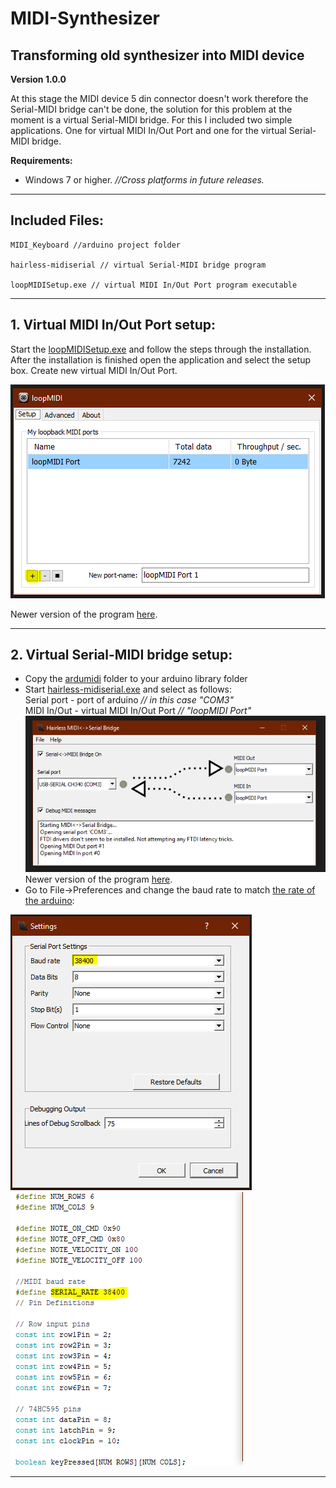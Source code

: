 # MIDI-Synthesizer
Transforming old synthesizer into MIDI device
---
**Version 1.0.0**

At this stage the MIDI device 5 din connector doesn't work therefore the Serial-MIDI bridge can't be done,  the solution for this problem at the moment is a virtual Serial-MIDI bridge. For this I included two simple applications.  One for virtual MIDI In/Out Port and one for the virtual Serial-MIDI bridge.

**Requirements:**
* Windows 7 or higher. *//Cross platforms in future releases.*

---
Included Files:
---
```
MIDI_Keyboard //arduino project folder

hairless-midiserial // virtual Serial-MIDI bridge program

loopMIDISetup.exe // virtual MIDI In/Out Port program executable
```

---
**1. Virtual MIDI In/Out Port setup:**
---
Start the [loopMIDISetup.exe](https://github.com/YelIowFox/MIDI-Synthesizer.git) and follow the steps through the installation. After the installation is finished  open the application and select the setup box. Create new virtual MIDI In/Out Port.

![](images/loopMIDI.PNG)

Newer version of the program [here](https://www.tobias-erichsen.de/software/loopmidi.html).

---
**2. Virtual Serial-MIDI bridge setup:**
---
* Copy the [ardumidi](hairless-midiserial) folder to your arduino library folder
* Start [hairless-midiserial.exe](hairless-midiserial) and select as follows:  
Serial port - port of arduino *// in this case "COM3"*  
MIDI In/Out - virtual MIDI In/Out Port *// "loopMIDI Port"*
![](images/Hairless-MIDI_Serial.PNG)  
Newer version of the program [here](http://projectgus.github.io/hairless-midiserial/).
* Go to File->Preferences and change the baud rate to match [the rate of the arduino](MIDI_Keyboard/MIDI_Keyboard.ino):

![](images/BridgeRate.PNG) ![](images/ArduRate.PNG)

---
